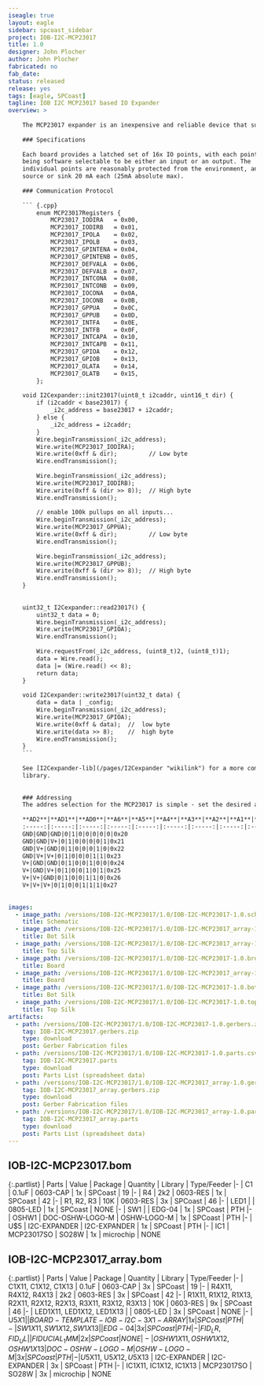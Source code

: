 ```yaml
---
iseagle: true
layout: eagle
sidebar: spcoast_sidebar
project: IOB-I2C-MCP23017
title: 1.0
designer: John Plocher
author: John Plocher
fabricated: no
fab_date: 
status: released
release: yes
tags: [eagle, SPCoast]
tagline: IOB I2C MCP23017 based IO Expander
overview: >
    
    The MCP23017 expander is an inexpensive and reliable device that supports up to 8x instances on a single I2C chain.
    
    ### Specifications
    
    Each board provides a latched set of 16x IO points, with each point
    being software selectable to be either an input or an output. The
    individual points are reasonably protected from the environment, and can
    source or sink 20 mA each (25mA absolute max).
    
    ### Communication Protocol
    
    ``` {.cpp}
        enum MCP23017Registers {
            MCP23017_IODIRA   = 0x00,
            MCP23017_IODIRB   = 0x01,
            MCP23017_IPOLA    = 0x02,
            MCP23017_IPOLB    = 0x03,
            MCP23017_GPINTENA = 0x04,
            MCP23017_GPINTENB = 0x05,
            MCP23017_DEFVALA  = 0x06,
            MCP23017_DEFVALB  = 0x07,
            MCP23017_INTCONA  = 0x08,
            MCP23017_INTCONB  = 0x09,
            MCP23017_IOCONA   = 0x0A,
            MCP23017_IOCONB   = 0x0B,
            MCP23017_GPPUA    = 0x0C,
            MCP23017_GPPUB    = 0x0D,
            MCP23017_INTFA    = 0x0E,
            MCP23017_INTFB    = 0x0F,
            MCP23017_INTCAPA  = 0x10,
            MCP23017_INTCAPB  = 0x11,
            MCP23017_GPIOA    = 0x12,
            MCP23017_GPIOB    = 0x13,
            MCP23017_OLATA    = 0x14,
            MCP23017_OLATB    = 0x15,
        };
    
    void I2Cexpander::init23017(uint8_t i2caddr, uint16_t dir) {
        if (i2caddr < base23017) {
            _i2c_address = base23017 + i2caddr;
        } else {
            _i2c_address = i2caddr;
        }
        Wire.beginTransmission(_i2c_address);
        Wire.write(MCP23017_IODIRA);
        Wire.write(0xff & dir);         // Low byte
        Wire.endTransmission();
    
        Wire.beginTransmission(_i2c_address);
        Wire.write(MCP23017_IODIRB);
        Wire.write(0xff & (dir >> 8));  // High byte
        Wire.endTransmission();
    
        // enable 100k pullups on all inputs...
        Wire.beginTransmission(_i2c_address);
        Wire.write(MCP23017_GPPUA);
        Wire.write(0xff & dir);         // Low byte
        Wire.endTransmission();
    
        Wire.beginTransmission(_i2c_address);
        Wire.write(MCP23017_GPPUB);
        Wire.write(0xff & (dir >> 8));  // High byte
        Wire.endTransmission();
    }
    
    
    uint32_t I2Cexpander::read23017() {
        uint32_t data = 0;
        Wire.beginTransmission(_i2c_address);
        Wire.write(MCP23017_GPIOA);
        Wire.endTransmission();
    
        Wire.requestFrom(_i2c_address, (uint8_t)2, (uint8_t)1);
        data = Wire.read();
        data |= (Wire.read() << 8);
        return data;
    }
    
    void I2Cexpander::write23017(uint32_t data) {
        data = data | _config;
        Wire.beginTransmission(_i2c_address);
        Wire.write(MCP23017_GPIOA);
        Wire.write(0xff & data);  //  low byte
        Wire.write(data >> 8);    //  high byte
        Wire.endTransmission();
    }
    ```
    
    See [I2Cexpander-lib](/pages/I2Cexpander "wikilink") for a more complete interface
    library.
    
    
    ### Addressing
    The addres selection for the MCP23017 is simple - set the desired address (in binary) on the 3x address selection switches.
    
    **AD2**|**AD1**|**AD0**|**A6**|**A5**|**A4**|**A3**|**A2**|**A1**|**A0**|**ADDRESS (HEX)**
    :-----:|:-----:|:-----:|:-----:|:-----:|:-----:|:-----:|:-----:|:-----:|:-----:|:-----:
    GND|GND|GND|0|1|0|0|0|0|0|0x20
    GND|GND|V+|0|1|0|0|0|0|1|0x21
    GND|V+|GND|0|1|0|0|0|1|0|0x22
    GND|V+|V+|0|1|0|0|0|1|1|0x23
    V+|GND|GND|0|1|0|0|1|0|0|0x24
    V+|GND|V+|0|1|0|0|1|0|1|0x25
    V+|V+|GND|0|1|0|0|1|1|0|0x26
    V+|V+|V+|0|1|0|0|1|1|1|0x27
    
    
images:
  - image_path: /versions/IOB-I2C-MCP23017/1.0/IOB-I2C-MCP23017-1.0.sch.png
    title: Schematic
  - image_path: /versions/IOB-I2C-MCP23017/1.0/IOB-I2C-MCP23017_array-1.0.bot.brd.png
    title: Bot Silk
  - image_path: /versions/IOB-I2C-MCP23017/1.0/IOB-I2C-MCP23017_array-1.0.top.brd.png
    title: Top Silk
  - image_path: /versions/IOB-I2C-MCP23017/1.0/IOB-I2C-MCP23017-1.0.brd.png
    title: Board
  - image_path: /versions/IOB-I2C-MCP23017/1.0/IOB-I2C-MCP23017_array-1.0.brd.png
    title: Board
  - image_path: /versions/IOB-I2C-MCP23017/1.0/IOB-I2C-MCP23017-1.0.bot.brd.png
    title: Bot Silk
  - image_path: /versions/IOB-I2C-MCP23017/1.0/IOB-I2C-MCP23017-1.0.top.brd.png
    title: Top Silk
artifacts:
  - path: /versions/IOB-I2C-MCP23017/1.0/IOB-I2C-MCP23017-1.0.gerbers.zip
    tag: IOB-I2C-MCP23017.gerbers.zip
    type: download
    post: Gerber Fabrication files
  - path: /versions/IOB-I2C-MCP23017/1.0/IOB-I2C-MCP23017-1.0.parts.csv
    tag: IOB-I2C-MCP23017.parts
    type: download
    post: Parts List (spreadsheet data)
  - path: /versions/IOB-I2C-MCP23017/1.0/IOB-I2C-MCP23017_array-1.0.gerbers.zip
    tag: IOB-I2C-MCP23017_array.gerbers.zip
    type: download
    post: Gerber Fabrication files
  - path: /versions/IOB-I2C-MCP23017/1.0/IOB-I2C-MCP23017_array-1.0.parts.csv
    tag: IOB-I2C-MCP23017_array.parts
    type: download
    post: Parts List (spreadsheet data)
---
```


## IOB-I2C-MCP23017.bom

{:.partlist}
| Parts | Value | Package | Quantity | Library | Type/Feeder
|-
| C1 | 0.1uF | 0603-CAP | 1x | SPCoast | 19
|-
| R4 | 2k2 | 0603-RES | 1x | SPCoast | 42
|-
| R1, R2, R3 | 10K | 0603-RES | 3x | SPCoast | 46
|-
| LED1 |  | 0805-LED | 1x | SPCoast | NONE
|-
| SW1 |  | EDG-04 | 1x | SPCoast | PTH
|-
| OSHW1 | DOC-OSHW-LOGO-M | OSHW-LOGO-M | 1x | SPCoast | PTH
|-
| U$5 | I2C-EXPANDER | I2C-EXPANDER | 1x | SPCoast | PTH
|-
| IC1 | MCP23017SO | SO28W | 1x | microchip | NONE

## IOB-I2C-MCP23017_array.bom

{:.partlist}
| Parts | Value | Package | Quantity | Library | Type/Feeder
|-
| C1X11, C1X12, C1X13 | 0.1uF | 0603-CAP | 3x | SPCoast | 19
|-
| R4X11, R4X12, R4X13 | 2k2 | 0603-RES | 3x | SPCoast | 42
|-
| R1X11, R1X12, R1X13, R2X11, R2X12, R2X13, R3X11, R3X12, R3X13 | 10K | 0603-RES | 9x | SPCoast | 46
|-
| LED1X11, LED1X12, LED1X13 |  | 0805-LED | 3x | SPCoast | NONE
|-
| U$5X1 |  | BOARD-TEMPLATE-IOB-I2C-3X1-ARRAY | 1x | SPCoast | PTH
|-
| SW1X11, SW1X12, SW1X13 |  | EDG-04 | 3x | SPCoast | PTH
|-
| FID_LR, FID_UL |  | FIDUCIAL_1MM | 2x | SPCoast | NONE
|-
| OSHW1X11, OSHW1X12, OSHW1X13 | DOC-OSHW-LOGO-M | OSHW-LOGO-M | 3x | SPCoast | PTH
|-
| U$5X11, U$5X12, U$5X13 | I2C-EXPANDER | I2C-EXPANDER | 3x | SPCoast | PTH
|-
| IC1X11, IC1X12, IC1X13 | MCP23017SO | SO28W | 3x | microchip | NONE
